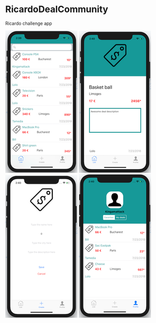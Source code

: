 # RicardoDealCommunity
Ricardo challenge app

![alt text](https://github.com/Kingamattack/RicardoDealCommunity/blob/master/Screenshots/home.png)
![alt text](https://github.com/Kingamattack/RicardoDealCommunity/blob/master/Screenshots/detail.png)
![alt text](https://github.com/Kingamattack/RicardoDealCommunity/blob/master/Screenshots/create.png)
![alt text](https://github.com/Kingamattack/RicardoDealCommunity/blob/master/Screenshots/profile.png)
